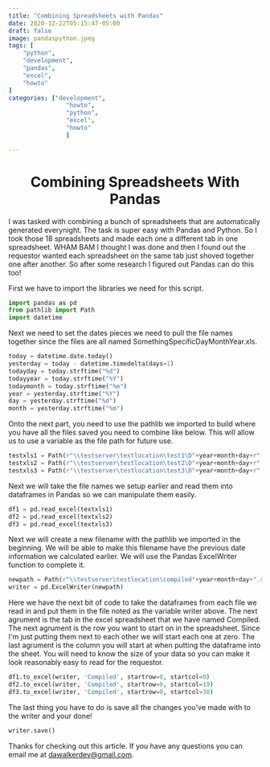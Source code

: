 ```yaml
---
title: "Combining Spreadsheets with Pandas"
date: 2020-12-22T05:15:47-05:00
draft: false
image: pandaspython.jpeg
tags: [
	"python",
	"development",
	"pandas",
	"excel",
	"howto"
]
categories: ["development",
				"howto",
				"python",
				"excel",
				"howto"
				]

---
```


# <center>Combining Spreadsheets With Pandas</center>

I was tasked with combining a bunch of spreadsheets that are automatically generated everynight.  The task is super easy with Pandas and Python.  So I took those 18 spreadsheets and made each one a different tab in one spreadsheet.  WHAM BAM I thought I was done and then I found out the requestor wanted each spreadsheet on the same tab just shoved together one after another.  So after some research I figured out Pandas can do this too!

First we have to import the libraries we need for this script.

```python
import pandas as pd
from pathlib import Path
import datetime
```

Next we need to set the dates pieces we need to pull the file names together since the files are all named SomethingSpecificDayMonthYear.xls.

```python
today = datetime.date.today()
yesterday = today - datetime.timedelta(days=1)
todayday = today.strftime("%d")
todayyear = today.strftime("%Y")
todaymonth = today.strftime("%m")
year = yesterday.strftime("%Y")
day = yesterday.strftime("%d")
month = yesterday.strftime("%m")
```

Onto the next part, you need to use the pathlib we imported to build where you have all the files saved you need to combine like below.  This will allow us to use a variable as the file path for future use.

```python
testxls1 = Path(r"\\testserver\testlocation\test1\D"+year+month+day+r".xls")
testxls2 = Path(r"\\testserver\testlocation\test2\D"+year+month+day+r".xls")
testxls3 = Path(r"\\testserver\testlocation\test3\D"+year+month+day+r".xls")
```

Next we will take the file names we setup earlier and read them into dataframes in Pandas so we can manipulate them easily.

```python
df1 = pd.read_excel(textxls1)
df2 = pd.read_excel(textxls2)
df3 = pd.read_excel(textxls3)
```

Next we will create a new filename with the pathlib we imported in the beginning.  We will be able to make this filename have the previous date information we calculated earlier.  We will use the Pandas ExcelWriter function to complete it.

```python
newpath = Path(r"\\testserver\testlocation\compiled"+year+month+day+".xlsx")
writer = pd.ExcelWriter(newpath)
```

Here we have the next bit of code to take the dataframes from each file we read in and put them in the file noted as the variable writer above.  The next agrument is the tab in the excel spreadsheet that we have named Compiled.  The next agrument is the row you want to start on in the spreadsheet.  Since I'm just putting them next to each other we will start each one at zero.  The last agrument is the column you will start at when putting the dataframe into the sheet.  You will need to know the size of your data so you can make it look reasonably easy to read for the requestor.

```python
df1.to_excel(writer, 'Compiled', startrow=0, startcol=0)
df2.to_excel(writer, 'Compiled', startrow=0, startcol=19)
df3.to_excel(writer, 'Compiled', startrow=0, startcol=38)
```

The last thing you have to do is save all the changes you've made with to the writer and your done!

```python
writer.save()
```

Thanks for checking out this article.  If you have any questions you can email me at dawalkerdev@gmail.com.